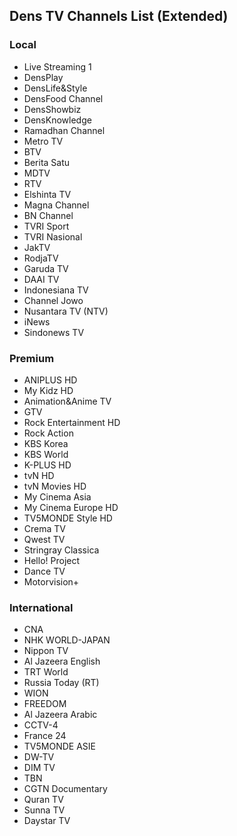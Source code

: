 ## Dens TV Channels List (Extended)
### Local
* Live Streaming 1
* DensPlay
* DensLife&Style
* DensFood Channel
* DensShowbiz
* DensKnowledge
* Ramadhan Channel
* Metro TV
* BTV
* Berita Satu
* MDTV
* RTV
* Elshinta TV
* Magna Channel
* BN Channel
* TVRI Sport
* TVRI Nasional
* JakTV
* RodjaTV
* Garuda TV
* DAAI TV
* Indonesiana TV
* Channel Jowo
* Nusantara TV (NTV)
* iNews
* Sindonews TV
### Premium
* ANIPLUS HD
* My Kidz HD
* Animation&Anime TV
* GTV
* Rock Entertainment HD
* Rock Action
* KBS Korea
* KBS World
* K-PLUS HD
* tvN HD
* tvN Movies HD
* My Cinema Asia
* My Cinema Europe HD
* TV5MONDE Style HD
* Crema TV
* Qwest TV
* Stringray Classica
* Hello! Project
* Dance TV
* Motorvision+
### International
* CNA
* NHK WORLD-JAPAN
* Nippon TV
* Al Jazeera English
* TRT World
* Russia Today (RT)
* WION
* FREEDOM
* Al Jazeera Arabic
* CCTV-4
* France 24
* TV5MONDE ASIE
* DW-TV
* DIM TV
* TBN
* CGTN Documentary
* Quran TV
* Sunna TV
* Daystar TV

